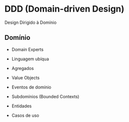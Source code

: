 # DDD (Domain-driven Design)

Design Dirigido à Domínio

## Domínio

- Domain Experts
- Linguagem ubíqua

- Agregados
- Value Objects
- Eventos de domínio
- Subdomínios (Bounded Contexts)
- Entidades
- Casos de uso